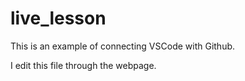 # live_lesson

This is an example of connecting VSCode with Github.

I edit this file through the webpage.
